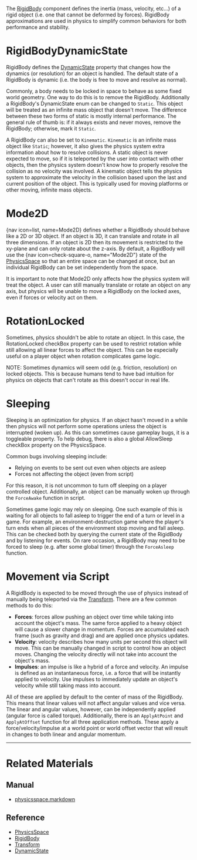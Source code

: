The [ RigidBody](https://github.com/zeroengineteam/ZeroDocs/blob/master/code_reference/class_reference/rigidbody.markdown) component defines the inertia (mass, velocity, etc...) of a rigid object (i.e. one that cannot be deformed by forces). RigidBody approximations are used in physics to simplify common behaviors for both performance and stability.

 #  RigidBodyDynamicState
RigidBody defines the [ DynamicState](https://github.com/zeroengineteam/ZeroDocs/blob/master/code_reference/enum_reference.markdown#rigidbodydynamicstate) property that changes how the dynamics (or resolution) for an object is handled. The default state of a RigidBody is dynamic (i.e. the body is free to move and resolve as normal).

Commonly, a body needs to be locked in space to behave as some fixed world geometry. One way to do this is to remove the RigidBody. Additionally a RigidBody's DynamicState enum can be changed to `Static`. This object will be treated as an infinite mass object that doesn't move. The difference between these two forms of static is mostly internal performance. The general rule of thumb is: if it always exists and never moves, remove the RigidBody; otherwise, mark it `Static`.

A RigidBody can also be set to `Kinematic`. `Kinematic` is an infinite mass object like `Static`; however, it also gives the physics system extra information about how to resolve collisions. A static object is never expected to move, so if it is teleported by the user into contact with other objects, then the physics system doesn't know how to properly resolve the collision as no velocity was involved. A kinematic object tells the physics system to approximate the velocity in the collision based upon the last and current position of the object. This is typically used for moving platforms or other moving, infinite mass objects.

 #  Mode2D
{nav icon=list, name=Mode2D} defines whether a RigidBody should behave like a 2D or 3D object. If an object is 3D, it can translate and rotate in all three dimensions. If an object is 2D then its movement is restricted to the xy-plane and can only rotate about the z-axis. By default, a RigidBody will use the {nav icon=check-square-o, name="Mode2D"} state of the [PhysicsSpace](https://github.com/zeroengineteam/ZeroDocs/blob/master/zero_editor_documentation/zeromanual/physics/physicsspace.markdown) so that an entire space can be changed at once, but an individual RigidBody can be set independently from the space.

It is important to note that Mode2D only affects how the physics system will treat the object. A user can still manually translate or rotate an object on any axis, but physics will be unable to move a RigidBody on the locked axes, even if forces or velocity act on them.

 #  RotationLocked
Sometimes, physics shouldn't be able to rotate an object. In this case, the RotationLocked checkBox property can be used to restrict rotation while still allowing all linear forces to affect the object. This can be especially useful on a player object when rotation complicates game logic.

NOTE: Sometimes dynamics will seem odd (e.g. friction, resolution) on locked objects. This is because humans tend to have bad intuition for physics on objects that can't rotate as this doesn't occur in real life.

 #  Sleeping

Sleeping is an optimization for physics. If an object hasn't moved in a while then physics will not perform some operations unless the object is interrupted (woken up). As this can sometimes cause gameplay bugs, it is a toggleable property. To help debug, there is also a global AllowSleep checkBox property on the PhysicsSpace.


Common bugs involving sleeping include:
 - Relying on events to be sent out even when objects are asleep
 - Forces not affecting the object (even from script)

For this reason, it is not uncommon to turn off sleeping on a player controlled object. Additionally, an object can be manually woken up through the `ForceAwake` function in script. 

Sometimes game logic may rely on sleeping. One such example of this is waiting for all objects to fall asleep to trigger the end of a turn or level in a game. For example, an environment-destruction game where the player's turn ends when all pieces of the environment stop moving and fall asleep. This can be checked both by querying the current state of the RigidBody and by listening for events. On rare occasion, a RigidBody may need to be forced to sleep (e.g. after some global timer) through the `ForceAsleep` function.

 #  Movement via Script
A RigidBody is expected to be moved through the use of physics instead of manually being teleported via the [Transform](https://github.com/zeroengineteam/ZeroDocs/blob/master/code_reference/class_reference/transform.markdown). There are a few common methods to do this:
 - **Forces**: forces allow pushing an object over time while taking into account the object's mass. The same force applied to a heavy object will cause a slower change in momentum. Forces are accumulated each frame (such as gravity and drag) and are applied once physics updates.
 - **Velocity**: velocity describes how many units per second this object will move. This can be manually changed in script to control how an object moves. Changing the velocity directly will not take into account the object's mass.
 - **Impulses**: an impulse is like a hybrid of a force and velocity. An impulse is defined as an instantaneous force, i.e. a force that will be instantly applied to velocity. Use impulses to immediately update an object's velocity while still taking mass into account.
 
All of these are applied by default to the center of mass of the RigidBody. This means that linear values will not affect angular values and vice versa. The linear and angular values, however, can be independently applied (angular force is called torque). Additionally, there is an `ApplyAtPoint` and `ApplyAtOffset` function for all three application methods. These apply a force/velocity/impulse at a world point or world offset vector that will result in changes to both linear and angular momentum.

---

 #  Related Materials
 ##  Manual
- [physicsspace.markdown](https://github.com/zeroengineteam/ZeroDocs/blob/master/zero_editor_documentation/zeromanual/physics/physicsspace.markdown)

 ##  Reference
- [PhysicsSpace](https://github.com/zeroengineteam/ZeroDocs/blob/master/code_reference/class_reference/physicsspace.markdown)
- [RigidBody](https://github.com/zeroengineteam/ZeroDocs/blob/master/code_reference/class_reference/rigidbody.markdown)
- [Transform](https://github.com/zeroengineteam/ZeroDocs/blob/master/code_reference/class_reference/transform.markdown)
- [ DynamicState  ](https://github.com/zeroengineteam/ZeroDocs/blob/master/code_reference/enum_reference.markdown#rigidbodydynamicstate) 

 